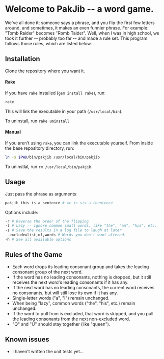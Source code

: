 # Welcome to PakJib -- a word game.
We've all done it; someone says a phrase, and you flip the first few letters
around, and sometimes, it makes an even funnier phrase. For example:
"Tomb Raider" becomes "Romb Taider".
Well, when I was in high school, we took it further -- probably too far -- and
made a rule set. This program follows those rules, which are listed below.

## Installation
Clone the repository where you want it.
#### Rake
If you have `rake` installed (`gem
install rake`), run:
```sh
rake
```
This will link the executable in your path (`/usr/local/bin`).

To uninstall, run `rake uninstall`

#### Manual
If you aren't using `rake`, you can link the executable yourself. From inside
the base repository directory, run:
```sh
ln -s $PWD/bin/pakjib /usr/local/bin/pakjib
```

To uninstlal, run `rm /usr/local/bin/pakjib`

## Usage
Just pass the phrase as arguments:
```sh
pakjib this is a sentence # => is sis a thentence
```
Options include:
```sh
-r # Reverse the order of the flipping
-l # Lazy -- ignore common small words, like "the", "an", "his", etc.
-s # Save the results in a log file to laugh at later
--exclude=list,of,words # Words you don't want altered.
-h # See all available options
```

## Rules of the Game
- Each word drops its leading consonant group and takes the leading consonant
group of the next word.
- If the word has no leading consonants, nothing is dropped, but it still
receives the next word's leading consonants if it has any.
- If the next word has no leading consonants, the current word receives no
consonants, but will still lose its own if it has any.
- Single-letter words ("a", "I") remain unchanged.
- When being "lazy", common words ("the", "his", etc.) remain unchanged.
- If the word to pull from is excluded, that word is skipped, and you pull the
leading consonants from the next non-excluded word.
- "Q" and "U" should stay together (like "queen").

## Known issues
- I haven't written the unit tests yet...


